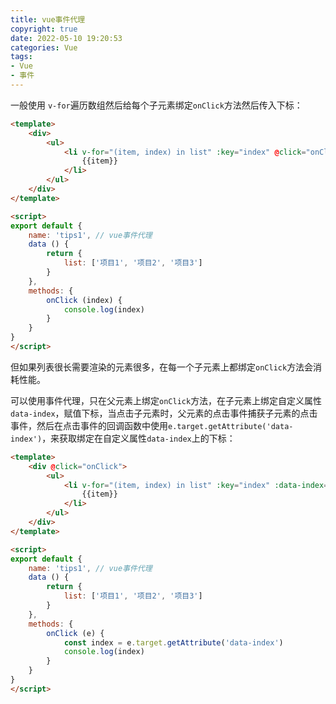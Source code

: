 ```yaml
---
title: vue事件代理
copyright: true
date: 2022-05-10 19:20:53
categories: Vue
tags: 
- Vue
- 事件
---
```

一般使用 `v-for`遍历数组然后给每个子元素绑定`onClick`方法然后传入下标：

<!-- more -->

```html
<template>
    <div>
        <ul>
            <li v-for="(item, index) in list" :key="index" @click="onClick(index)">
                {{item}}
            </li>
        </ul>
    </div>
</template>

<script>
export default {
    name: 'tips1', // vue事件代理
    data () {
        return {
            list: ['项目1', '项目2', '项目3']
        }
    },
    methods: {
        onClick (index) {
            console.log(index)
        }
    }
}
</script>
```

但如果列表很长需要渲染的元素很多，在每一个子元素上都绑定`onClick`方法会消耗性能。

可以使用事件代理，只在父元素上绑定`onClick`方法，在子元素上绑定自定义属性`data-index`，赋值下标，当点击子元素时，父元素的点击事件捕获子元素的点击事件，然后在点击事件的回调函数中使用`e.target.getAttribute('data-index')`，来获取绑定在自定义属性`data-index`上的下标：

```html
<template>
    <div @click="onClick">
        <ul>
            <li v-for="(item, index) in list" :key="index" :data-index="index">
                {{item}}
            </li>
        </ul>
    </div>
</template>

<script>
export default {
    name: 'tips1', // vue事件代理
    data () {
        return {
            list: ['项目1', '项目2', '项目3']
        }
    },
    methods: {
        onClick (e) {
            const index = e.target.getAttribute('data-index')
            console.log(index)
        }
    }
}
</script>
```

